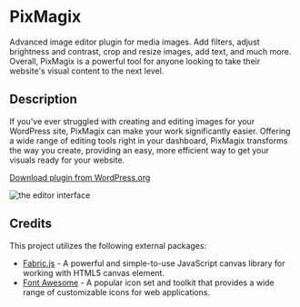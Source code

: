 # PixMagix
Advanced image editor plugin for media images. Add filters, adjust brightness and contrast, crop and resize images, add text, and much more. Overall, PixMagix is a powerful tool for anyone looking to take their website's visual content to the next level.

## Description

If you've ever struggled with creating and editing images for your WordPress site, PixMagix can make your work significantly easier. Offering a wide range of editing tools right in your dashboard, PixMagix transforms the way you create, providing an easy, more efficient way to get your visuals ready for your website.

[Download plugin from WordPress.org]([https://pixmagixplugin.com/features/](https://wordpress.org/plugins/pixmagix/))

![the editor interface](https://pixmagixplugin.com/wp-content/uploads/2023/11/image-editor-1024x584.jpg)

## Credits

This project utilizes the following external packages:
*   [Fabric.js](https://github.com/fabricjs/fabric.js) - A powerful and simple-to-use JavaScript canvas library for working with HTML5 canvas element.
*   [Font Awesome](https://github.com/FortAwesome/Font-Awesome) - A popular icon set and toolkit that provides a wide range of customizable icons for web applications.

